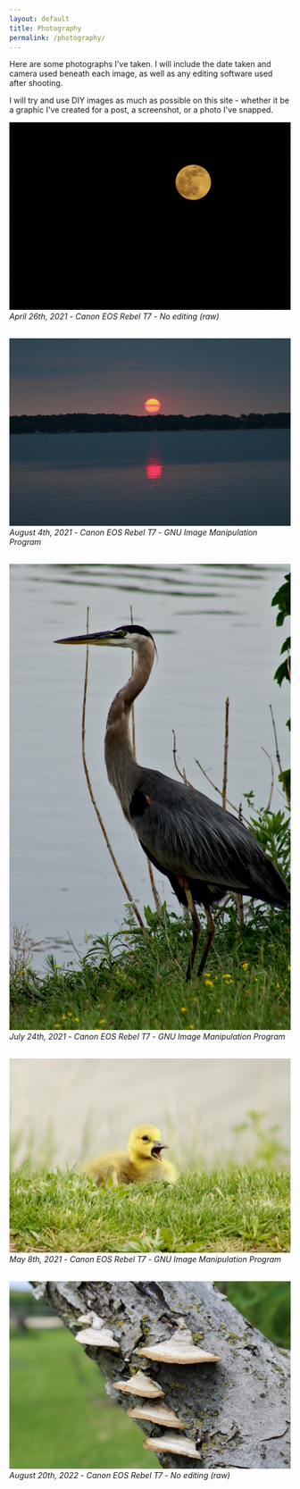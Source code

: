 ```yaml
---
layout: default
title: Photography
permalink: /photography/
---
```


Here are some photographs I've taken. I will include the date taken and camera used beneath each image, 
as well as any editing software used after shooting.

I will try and use DIY images as much as possible on this site - whether it be a graphic I've created for a post, a screenshot, or a photo I've snapped.

![img](/photos/IMG_3147_cleaned.JPG)
_April 26th, 2021_ - _Canon EOS Rebel T7_ - _No editing (raw)_
<br/>
<br/>

![img](/photos/IMG_4110_edited.cleaned.JPG)
_August 4th, 2021_ - _Canon EOS Rebel T7_ - _GNU Image Manipulation Program_
<br/>
<br/>

![img](/photos/IMG_3939_edited.cleaned.JPG)
_July 24th, 2021_ - _Canon EOS Rebel T7_ - _GNU Image Manipulation Program_
<br/>
<br/>

![img](/photos/IMG_2832_edited.cleaned.JPG)
_May 8th, 2021_ - _Canon EOS Rebel T7_ - _GNU Image Manipulation Program_
<br/>
<br/>

![img](/photos/apple_tree_mushrooms.JPG)
_August 20th, 2022_ - _Canon EOS Rebel T7_ - _No editing (raw)_
